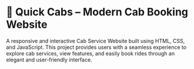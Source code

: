 # 🚖 Quick Cabs – Modern Cab Booking Website

A responsive and interactive Cab Service Website built using HTML, CSS, and JavaScript.
This project provides users with a seamless experience to explore cab services, view features, and easily book rides through an elegant and user-friendly interface.